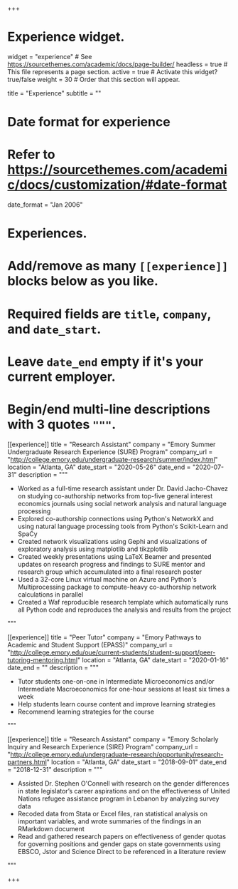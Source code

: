 +++
# Experience widget.
widget = "experience"  # See https://sourcethemes.com/academic/docs/page-builder/
headless = true  # This file represents a page section.
active = true  # Activate this widget? true/false
weight = 30  # Order that this section will appear.

title = "Experience"
subtitle = ""

# Date format for experience
#   Refer to https://sourcethemes.com/academic/docs/customization/#date-format
date_format = "Jan 2006"

# Experiences.
#   Add/remove as many `[[experience]]` blocks below as you like.
#   Required fields are `title`, `company`, and `date_start`.
#   Leave `date_end` empty if it's your current employer.
#   Begin/end multi-line descriptions with 3 quotes `"""`.

[[experience]]
  title = "Research Assistant"
  company = "Emory Summer Undergraduate Research Experience (SURE) Program"
  company_url = "http://college.emory.edu/undergraduate-research/summer/index.html"
  location = "Atlanta, GA"
  date_start = "2020-05-26"
  date_end = "2020-07-31"
  description = """

  * Worked as a full-time research assistant under Dr. David Jacho-Chavez on studying co-authorship networks from top-five general interest economics journals using social network analysis and natural language processing
  * Explored co-authorship connections using Python's NetworkX and using natural language processing tools from Python's Scikit-Learn and SpaCy
  * Created network visualizations using Gephi and visualizations of exploratory analysis using matplotlib and tikzplotlib
  * Created weekly presentations using LaTeX Beamer and presented updates on research progress and findings to SURE mentor and research group which accumulated into a final research poster
  * Used a 32-core Linux virtual machine on Azure and Python's Multiprocessing package to compute-heavy co-authorship network calculations in parallel  
  * Created a Waf reproducible research template which automatically runs all Python code and reproduces the analysis and results from the project

  """

[[experience]]
  title = "Peer Tutor"
  company = "Emory Pathways to Academic and Student Support (EPASS)"
  company_url = "http://college.emory.edu/oue/current-students/student-support/peer-tutoring-mentoring.html"
  location = "Atlanta, GA"
  date_start = "2020-01-16"
  date_end = ""
  description = """

  * Tutor students one-on-one in Intermediate Microeconomics and/or Intermediate Macroeconomics for one-hour sessions at least six times a week
  * Help students learn course content and improve learning strategies
  * Recommend learning strategies for the course

  """

[[experience]]
  title = "Research Assistant"
  company = "Emory Scholarly Inquiry and Research Experience (SIRE) Program"
  company_url = "http://college.emory.edu/undergraduate-research/opportunity/research-partners.html"
  location = "Atlanta, GA"
  date_start = "2018-09-01"
  date_end = "2018-12-31"
  description = """

  * Assisted Dr. Stephen O'Connell with research on the gender differences in state legislator’s career aspirations and on the effectiveness of United Nations refugee assistance program in Lebanon by analyzing survey data
  * Recoded data from Stata or Excel files, ran statistical analysis on important variables, and wrote summaries of the findings in an RMarkdown document
  * Read and gathered research papers on effectiveness of gender quotas for governing positions and gender gaps on state governments using EBSCO, Jstor and Science Direct to be referenced in a literature review

  """

+++
